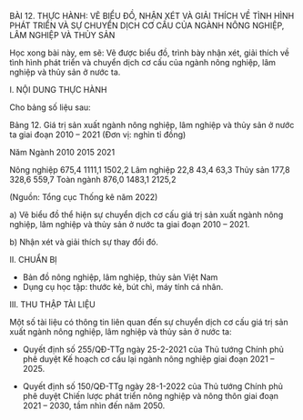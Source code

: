 BÀI 12. THỰC HÀNH: VẼ BIỂU ĐỒ, NHẬN XÉT VÀ GIẢI THÍCH VỀ TÌNH HÌNH PHÁT TRIỂN VÀ SỰ CHUYỂN DỊCH CƠ CẤU CỦA NGÀNH NÔNG NGHIỆP, LÂM NGHIỆP VÀ THỦY SẢN

Học xong bài này, em sẽ:
Vẽ được biểu đồ, trình bày nhận xét, giải thích về tình hình phát triển và chuyển dịch cơ cấu của ngành nông nghiệp, lâm nghiệp và thủy sản ở nước ta.

I. NỘI DUNG THỰC HÀNH

Cho bảng số liệu sau:

Bảng 12. Giá trị sản xuất ngành nông nghiệp, lâm nghiệp và thủy sản ở nước ta giai đoạn 2010 – 2021
(Đơn vị: nghìn tỉ đồng)

Năm
Ngành                2010        2015        2021

Nông nghiệp         675,4      1111,1      1502,2
Lâm nghiệp           22,8        43,4        63,3
Thủy sản            177,8       328,6       559,7
Toàn ngành          876,0      1483,1      2125,2

(Nguồn: Tổng cục Thống kê năm 2022)

a) Vẽ biểu đồ thể hiện sự chuyển dịch cơ cấu giá trị sản xuất ngành nông nghiệp, lâm nghiệp và thủy sản ở nước ta giai đoạn 2010 – 2021.

b) Nhận xét và giải thích sự thay đổi đó.

II. CHUẨN BỊ

- Bản đồ nông nghiệp, lâm nghiệp, thủy sản Việt Nam
- Dụng cụ học tập: thước kẻ, bút chì, máy tính cá nhân.

III. THU THẬP TÀI LIỆU

Một số tài liệu có thông tin liên quan đến sự chuyển dịch cơ cấu giá trị sản xuất ngành nông nghiệp, lâm nghiệp và thủy sản ở nước ta:

- Quyết định số 255/QĐ-TTg ngày 25-2-2021 của Thủ tướng Chính phủ phê duyệt Kế hoạch cơ cấu lại ngành nông nghiệp giai đoạn 2021 – 2025.

- Quyết định số 150/QĐ-TTg ngày 28-1-2022 của Thủ tướng Chính phủ phê duyệt Chiến lược phát triển nông nghiệp và nông thôn giai đoạn 2021 – 2030, tầm nhìn đến năm 2050.